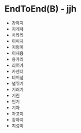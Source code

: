 # EndToEnd(B) - jjh
 
 - 강아지
 - 지게차
 - 차라리
 - 이미지
 - 지렁이
 - 이재용
 - 용가리
 - 리어카 
 - 카센터
 - 터미널
 - 널뛰기
 - 기러기
 - 기린
 - 인기
 - 기차
 - 차고지
 - 강아지
 - 지렁이